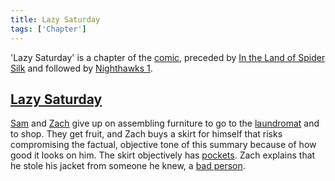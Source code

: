 ```yaml
---
title: Lazy Saturday
tags: ['Chapter']
---
```

'Lazy Saturday' is a chapter of the [comic](/_wiki/index.md), preceded by [In the Land of Spider Silk](/_wiki/in-the-land-of-spider-silk.md) and followed by [Nighthawks 1](/_wiki/nighthawks-1.md).

## [Lazy Saturday](https://tapas.io/episode/1600511)
[Sam](/_wiki/sam.md) and [Zach](/_wiki/zach.md) give up on assembling furniture to go to the [laundromat](/_wiki/laundry-24.md) and to shop. They get fruit, and Zach buys a skirt for himself that risks compromising the factual, objective tone of this summary because of how good it looks on him. The skirt objectively has [pockets](/_wiki/silent-songs.md). Zach explains that he stole his jacket from someone he knew, a [bad person](/_wiki/cid-al-rashid.md).
